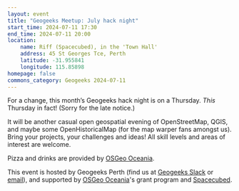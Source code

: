 ```yaml
---
layout: event
title: "Geogeeks Meetup: July hack night"
start_time: 2024-07-11 17:30
end_time: 2024-07-11 20:00
location:
    name: Riff (Spacecubed), in the 'Town Hall'
    address: 45 St Georges Tce, Perth
    latitude: -31.955841
    longitude: 115.85898
homepage: false
commons_category: Geogeeks 2024-07-11
---
```

For a change, this month’s Geogeeks hack night is on a Thursday.
*This* Thursday in fact! (Sorry for the late notice.)

It will be another casual open geospatial evening of OpenStreetMap,
QGIS, and maybe some OpenHistoricalMap (for the map warper fans amongst us).
Bring your projects, your challenges and ideas!
All skill levels and areas of interest are welcome.

Pizza and drinks are provided by [OSGeo Oceania](https://osgeo-oceania.org).

This event is hosted by Geogeeks Perth (find us at [Geogeeks Slack](https://join.slack.com/t/geogeeks/shared_invite/zt-13fnotoqb-YkyMTmvwZEB_nDUis_30hw)
or [email](mailto:geogeeks.perth@gmail.com)),
and supported by [OSGeo Oceania](https://osgeo-oceania.org)'s grant program and [Spacecubed](https://spacecubed.com).
